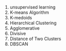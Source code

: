 1. unsupervised learning
2. K-means Algorithm
3. K-medoids
4. Hierarchical Clustering
5. Agglomerative
6. Divisive
7. Distance of Two Clusters
8. DBSCAN